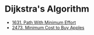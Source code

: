 # Dijkstra's Algorithm

- [1631. Path With Minimum Effort](https://leetcode.com/problems/path-with-minimum-effort/description)
- [2473. Minimum Cost to Buy Apples](https://leetcode.com/problems/minimum-cost-to-buy-apples/description)